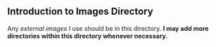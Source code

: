 Introduction to Images Directory
---
Any *external images* I use should be in this directory. **I may add more directories within this directory whenever necessary.**
